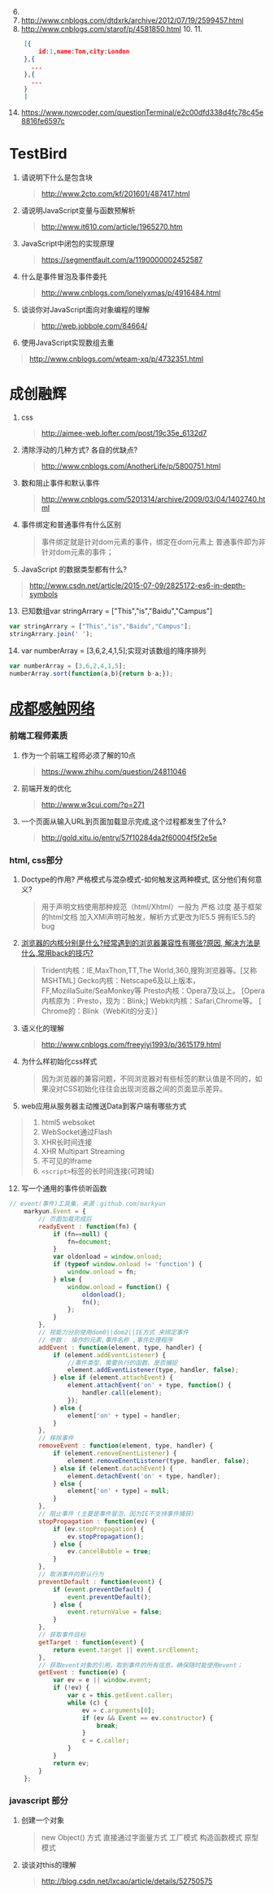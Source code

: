 6. ​
7. http://www.cnblogs.com/dtdxrk/archive/2012/07/19/2599457.html
8. http://www.cnblogs.com/starof/p/4581850.html
   10.
   11.
```json
    [{
        id:1,name:Tom,city:London
    },{
      ...  
    },{
      ...  
    }
    ]
```

14. https://www.nowcoder.com/questionTerminal/e2c00dfd338d4fc78c45e8816fe6597c

# TestBird

1. 请说明下什么是包含块
   >http://www.2cto.com/kf/201601/487417.html

2. 请说明JavaScript变量与函数预解析
   > http://www.it610.com/article/1965270.htm

3. JavaScript中闭包的实现原理
   > https://segmentfault.com/a/1190000002452587

4. 什么是事件冒泡及事件委托
   > http://www.cnblogs.com/lonelyxmas/p/4916484.html

5. 谈谈你对JavaScript面向对象编程的理解
   > http://web.jobbole.com/84664/

10. 使用JavaScript实现数组去重
   > http://www.cnblogs.com/wteam-xq/p/4732351.html
   ​
# 成创融辉
1. css 
   > http://aimee-web.lofter.com/post/19c35e_6132d7

2. 清除浮动的几种方式? 各自的优缺点?
   > http://www.cnblogs.com/AnotherLife/p/5800751.html

6. 数和阻止事件和默认事件
   > http://www.cnblogs.com/5201314/archive/2009/03/04/1402740.html

8. 事件绑定和普通事件有什么区别
   > 事件绑定就是针对dom元素的事件，绑定在dom元素上
普通事件即为非针对dom元素的事件；

11. JavaScript 的数据类型都有什么?
   > http://www.csdn.net/article/2015-07-09/2825172-es6-in-depth-symbols

13. 已知数组var stringArrary = ["This","is","Baidu","Campus"]
```js
var stringArrary = ["This","is","Baidu","Campus"];
stringArrary.join(' ');
```

14. var numberArray = [3,6,2,4,1,5];实现对该数组的降序排列
```js
var numberArray = [3,6,2,4,1,5];
numberArray.sort(function(a,b){return b-a;});
```

# [成都感触网络](http://www.jianshu.com/p/d19c7d69dadb)

### 前端工程师素质
1. 作为一个前端工程师必须了解的10点
   >https://www.zhihu.com/question/24811046

2. 前端开发的优化
   > http://www.w3cui.com/?p=271

4. 一个页面从输入URL到页面加载显示完成,这个过程都发生了什么?
   > http://gold.xitu.io/entry/57f10284da2f60004f5f2e5e


### html, css部分
1. Doctype的作用? 严格模式与混杂模式-如何触发这两种模式, 区分他们有何意义?
   > 用于声明文档使用那种规范（html/Xhtml）一般为 严格 过度 基于框架的html文档
  加入XMl声明可触发，解析方式更改为IE5.5 拥有IE5.5的bug

5. [浏览器的内核分别是什么?经常遇到的浏览器兼容性有哪些?原因, 解决方法是什么,常用back的技巧?](http://www.cnblogs.com/fullhouse/archive/2011/12/19/2293455.html)
   > Trident内核：IE,MaxThon,TT,The World,360,搜狗浏览器等。[又称MSHTML]
Gecko内核：Netscape6及以上版本，FF,MozillaSuite/SeaMonkey等
Presto内核：Opera7及以上。      [Opera内核原为：Presto，现为：Blink;]
Webkit内核：Safari,Chrome等。   [ Chrome的：Blink（WebKit的分支）]

7. 语义化的理解
   > http://www.cnblogs.com/freeyiyi1993/p/3615179.html

9. 为什么样初始化css样式
   > 因为浏览器的兼容问题，不同浏览器对有些标签的默认值是不同的，如果没对CSS初始化往往会出现浏览器之间的页面显示差异。 

11. web应用从服务器主动推送Data到客户端有哪些方式
   > 1. html5 websoket
   > 2. WebSocket通过Flash
   > 3. XHR长时间连接
   > 4. XHR Multipart Streaming
   > 5. 不可见的Iframe
   > 6. `<script>`标签的长时间连接(可跨域)

12. 写一个通用的事件侦听函数
```js
// event(事件)工具集，来源：github.com/markyun
    markyun.Event = {
        // 页面加载完成后
        readyEvent : function(fn) {
            if (fn==null) {
                fn=document;
            }
            var oldonload = window.onload;
            if (typeof window.onload != 'function') {
                window.onload = fn;
            } else {
                window.onload = function() {
                    oldonload();
                    fn();
                };
            }
        },
        // 视能力分别使用dom0||dom2||IE方式 来绑定事件
        // 参数： 操作的元素,事件名称 ,事件处理程序
        addEvent : function(element, type, handler) {
            if (element.addEventListener) {
                //事件类型、需要执行的函数、是否捕捉
                element.addEventListener(type, handler, false);
            } else if (element.attachEvent) {
                element.attachEvent('on' + type, function() {
                    handler.call(element);
                });
            } else {
                element['on' + type] = handler;
            }
        },
        // 移除事件
        removeEvent : function(element, type, handler) {
            if (element.removeEnentListener) {
                element.removeEnentListener(type, handler, false);
            } else if (element.datachEvent) {
                element.detachEvent('on' + type, handler);
            } else {
                element['on' + type] = null;
            }
        },
        // 阻止事件 (主要是事件冒泡，因为IE不支持事件捕获)
        stopPropagation : function(ev) {
            if (ev.stopPropagation) {
                ev.stopPropagation();
            } else {
                ev.cancelBubble = true;
            }
        },
        // 取消事件的默认行为
        preventDefault : function(event) {
            if (event.preventDefault) {
                event.preventDefault();
            } else {
                event.returnValue = false;
            }
        },
        // 获取事件目标
        getTarget : function(event) {
            return event.target || event.srcElement;
        },
        // 获取event对象的引用，取到事件的所有信息，确保随时能使用event；
        getEvent : function(e) {
            var ev = e || window.event;
            if (!ev) {
                var c = this.getEvent.caller;
                while (c) {
                    ev = c.arguments[0];
                    if (ev && Event == ev.constructor) {
                        break;
                    }
                    c = c.caller;
                }
            }
            return ev;
        }
    };
```

### javascript 部分
1. 创建一个对象
   > new Object() 方式
   > 直接通过字面量方式
   > 工厂模式
   > 构造函数模式
   > 原型模式 

2. 谈谈对this的理解
   > http://blog.csdn.net/lxcao/article/details/52750575
